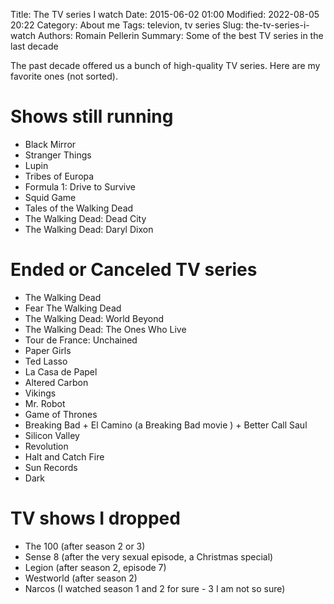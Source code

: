 Title: The TV series I watch
Date: 2015-06-02 01:00
Modified: 2022-08-05 20:22
Category: About me
Tags: televion, tv series
Slug: the-tv-series-i-watch
Authors: Romain Pellerin
Summary: Some of the best TV series in the last decade

The past decade offered us a bunch of high-quality TV series. Here are my favorite ones (not sorted).

# Shows still running

- Black Mirror
- Stranger Things
- Lupin
- Tribes of Europa
- Formula 1: Drive to Survive
- Squid Game
- Tales of the Walking Dead
- The Walking Dead: Dead City
- The Walking Dead: Daryl Dixon

# Ended or Canceled TV series

- The Walking Dead
- Fear The Walking Dead
- The Walking Dead: World Beyond
- The Walking Dead: The Ones Who Live
- Tour de France: Unchained
- Paper Girls
- Ted Lasso
- La Casa de Papel
- Altered Carbon
- Vikings
- Mr. Robot
- Game of Thrones
- Breaking Bad + El Camino (a Breaking Bad movie ) + Better Call Saul
- Silicon Valley
- Revolution
- Halt and Catch Fire
- Sun Records
- Dark

# TV shows I dropped

- The 100 (after season 2 or 3)
- Sense 8 (after the very sexual episode, a Christmas special)
- Legion (after season 2, episode 7)
- Westworld (after season 2)
- Narcos (I watched season 1 and 2 for sure - 3 I am not so sure)
